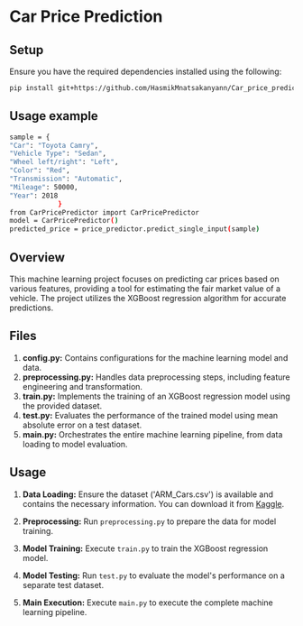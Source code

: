 # Car Price Prediction
## Setup

Ensure you have the required dependencies installed using the following:

```bash
pip install git+https://github.com/HasmikMnatsakanyann/Car_price_prediction_MLE_porject
```

## Usage example
```bash
sample = {
"Car": "Toyota Camry",
"Vehicle Type": "Sedan",
"Wheel left/right": "Left",
"Color": "Red",
"Transmission": "Automatic",
"Mileage": 50000,
"Year": 2018
            }
from CarPricePredictor import CarPricePredictor
model = CarPricePredictor()
predicted_price = price_predictor.predict_single_input(sample)
```
## Overview

This machine learning project focuses on predicting car prices based on various features, providing a tool for estimating the fair market value of a vehicle. The project utilizes the XGBoost regression algorithm for accurate predictions.

## Files

1. **config.py:** Contains configurations for the machine learning model and data.
2. **preprocessing.py:** Handles data preprocessing steps, including feature engineering and transformation.
3. **train.py:** Implements the training of an XGBoost regression model using the provided dataset.
4. **test.py:** Evaluates the performance of the trained model using mean absolute error on a test dataset.
5. **main.py:** Orchestrates the entire machine learning pipeline, from data loading to model evaluation.

## Usage

1. **Data Loading:** Ensure the dataset ('ARM_Cars.csv') is available and contains the necessary information. You can download it from [Kaggle](https://www.kaggle.com/datasets/karenuniverse/car-sales-in-armenia-091119-041219).

2. **Preprocessing:** Run `preprocessing.py` to prepare the data for model training.

3. **Model Training:** Execute `train.py` to train the XGBoost regression model.

4. **Model Testing:** Run `test.py` to evaluate the model's performance on a separate test dataset.

5. **Main Execution:** Execute `main.py` to execute the complete machine learning pipeline.

